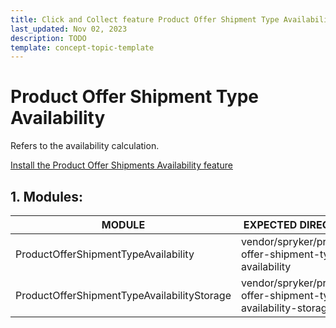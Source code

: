 ```yaml
---
title: Click and Collect feature Product Offer Shipment Type Availability subdomain walkthrough
last_updated: Nov 02, 2023
description: TODO
template: concept-topic-template
---
```


# Product Offer Shipment Type Availability

Refers to the availability calculation.

[Install the Product Offer Shipments Availability feature](/docs/pbc/all/install-features/{{page.version}}/install-the-product-offer-shipments-availability-feature.html)

## 1. Modules:

| MODULE                                      | EXPECTED DIRECTORY                                              |
|---------------------------------------------|-----------------------------------------------------------------|
| ProductOfferShipmentTypeAvailability        | vendor/spryker/product-offer-shipment-type-availability         |
| ProductOfferShipmentTypeAvailabilityStorage | vendor/spryker/product-offer-shipment-type-availability-storage |
